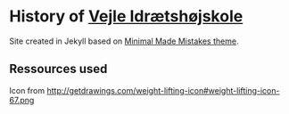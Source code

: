 # History of [Vejle Idrætshøjskole](http://historie.vih.dk)

Site created in Jekyll based on [Minimal Made Mistakes theme](https://github.com/mmistakes/minimal-mistakes).

## Ressources used

Icon from http://getdrawings.com/weight-lifting-icon#weight-lifting-icon-67.png